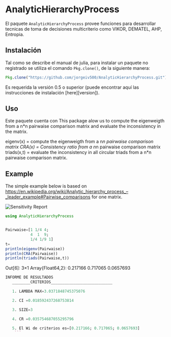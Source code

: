 # AnalyticHierarchyProcess


El paquete `AnalyticHierarchyProcess` provee funciones para desarrollar tecnicas de toma de decisiones multicriterio como VIKOR, DEMATEL, AHP, Entropia.

## Instalación

Tal como se describe el manual de julia, para instalar un paquete no registrado se utiliza el comando `Pkg.clone()`, de la siguiente manera:

```julia
Pkg.clone("https://github.com/jorgeiv500/AnalyticHierarchyProcess.git")

```

Es requerida la versión 0.5 o superior (puede encontrar aquí las instrucciones de instalación [here][version]).


## Uso

Este paquete cuenta con 
This package alow us to compute the eigenweigth from a n*n pairwaise comparison matrix and evaluate the inconsistency in the matrix.

eigenv(x) = compute the eigenweigth from a n*n pairwaise comparison matrix
CRA(x) = Consistency ratio from a n*n pairwaise comparison matrix
triads(x,t) =  evaluate the inconsistency in all circular triads from a n*n pairwaise comparison matrix. 
## Example

The simple example below is based on https://en.wikipedia.org/wiki/Analytic_hierarchy_process_–_leader_example#Pairwise_comparisons 
for one matrix.

![Sensitivity Report](https://upload.wikimedia.org/wikipedia/commons/3/32/AHP_TDHExperienceMatrixWPriorities.png)

```julia
using AnalyticHierarchyProcess


Pairwaise=[1 1/4 4;
           4  1  9;
           1/4 1/9 1]
t=
println(eigenv(Pairwaise))
println(CRA(Pairwaise))
println(triads(Pairwaise,t))
```

Out[6]:
3×1 Array{Float64,2}:
 0.217166 
 0.717065 
 0.0657693
 
 ```julia
 INFORME DE RESULTADOS 
    ________CRITERIOS___________________________

    1. LAMBDA MAX=3.0371848745375076

    2. CI =0.018592437268753814

    3. SIZE=3

    4. CR =0.035754687055295796

    5. El Wi de criterios es=[0.217166; 0.717065; 0.0657693]
     ```
